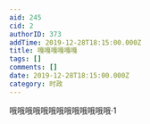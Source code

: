 ```yaml
---
aid: 245
cid: 2
authorID: 373
addTime: 2019-12-28T18:15:00.000Z
title: 嘎嘎嘎嘎嘎嘎
tags: []
comments: []
date: 2019-12-28T18:15:00.000Z
category: 时政
---
```


哦哦哦哦哦哦哦哦哦哦哦哦哦·1

